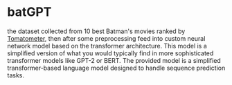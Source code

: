 # batGPT

the dataset collected from 10 best Batman's movies ranked by [Tomatometer]([url](https://www.rottentomatoes.com/)), then after some preprocessing feed into custom neural network model based on the transformer architecture. This model is a simplified version of what you would typically find in more sophisticated transformer models like GPT-2 or BERT. The provided model is a simplified transformer-based language model designed to handle sequence prediction tasks.
